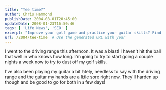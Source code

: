 ```yaml
---
title: "Tee time?"
author: Chris Hammond
publishDate: 2004-08-01T20:45:00
updateDate: 2008-01-23T16:50:46
tags: [ 'Life News', 'SEO' ]
excerpt: "Improve your golf game and practice your guitar skills? Find out how juggling hobbies can keep you motivated and energized!"
url: /2004/tee-time  # Use the generated URL with year
---
```

<P>I went to the driving range this afternoon. It was a blast! I haven't hit the ball that well in who knows how long. I'm going to try to start going a couple nights a week now to try to dust off my golf skills.</P> <P>I've also been playing my guitar a bit lately, needless to say with the driving range and the guitar my hands are a little sore right now. They'll harden up though and be good to go for both in a few days!</P>

